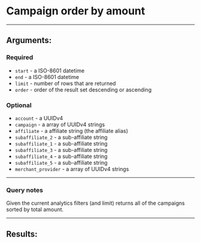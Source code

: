 # Campaign order by amount

____

## Arguments:

### Required
* `start` - a ISO-8601 datetime
* `end` - a ISO-8601 datetime
* `limit` - number of rows that are returned
* `order` - order of the result set descending or ascending

### Optional
* `account` - a UUIDv4
* `campaign` -  a array of UUIDv4 strings
* `affiliate` -  a affiliate string (the affiliate alias)
* `subaffiliate_2` -  a sub-affiliate string
* `subaffiliate_1` -  a sub-affiliate string
* `subaffiliate_3` -  a sub-affiliate string
* `subaffiliate_4` -  a sub-affiliate string
* `subaffiliate_5` -  a sub-affiliate string
* `merchant_provider` -  a array of UUIDv4 strings

---
### Query notes

Given the current analytics filters (and limit) returns all of the campaigns sorted by total amount.

---
## Results:

```
```
